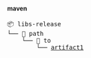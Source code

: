 #### maven

<pre>📦 libs-release
└── 📁 path
    └── 📁 to
        └── <a href=https://myplatform.com/ui/repos/tree/General/libs-release/path/to/artifact1?clearFilter=true target="_blank">artifact1</a>

</pre>